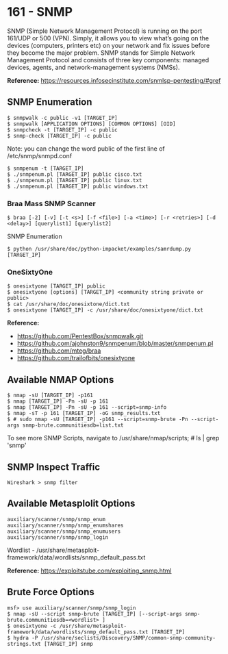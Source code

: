 # 161 - SNMP
SNMP (Simple Network Management Protocol) is running on the port 161/UDP or 500 (VPN). Simply, it allows you to view what’s going on the devices (computers, printers etc) on your network and fix issues before they become the major problem. SNMP stands for Simple Network Management Protocol and consists of three key components: managed devices, agents, and network-management systems (NMSs). 

**Reference:** https://resources.infosecinstitute.com/snmlsp-pentesting/#gref

## SNMP Enumeration 

    $ snmpwalk -c public -v1 [TARGET_IP]
    $ snmpwalk [APPLICATION OPTIONS] [COMMON OPTIONS] [OID]
    $ snmpcheck -t [TARGET_IP] -c public
    $ snmp-check [TARGET_IP] -c public
Note: you can change the word  public of the first line of /etc/snmp/snmpd.conf 

    $ snmpenum -t [TARGET_IP]
    $ ./snmpenum.pl [TARGET_IP] public cisco.txt
    $ ./snmpenum.pl [TARGET_IP] public linux.txt
    $ ./snmpenum.pl [TARGET_IP] public windows.txt 

### Braa Mass SNMP Scanner

    $ braa [-2] [-v] [-t <s>] [-f <file>] [-a <time>] [-r <retries>] [-d <delay>] [querylist1] [querylist2] 

SNMP Enumeration 

    $ python /usr/share/doc/python-impacket/examples/samrdump.py [TARGET_IP]

### OneSixtyOne

    $ onesixtyone [TARGET_IP] public
    $ onesixtyone [options] [TARGET_IP] <community string private or public>
    $ cat /usr/share/doc/onesixtone/dict.txt 
    $ onesixtyone [TARGET_IP] -c /usr/share/doc/onesixtyone/dict.txt 


**Reference:** 
- https://github.com/PentestBox/snmpwalk.git
- https://github.com/ajohnston9/snmpenum/blob/master/snmpenum.pl
- https://github.com/mteg/braa
- https://github.com/trailofbits/onesixtyone

## Available NMAP Options

    $ nmap -sU [TARGET_IP] -p161
    $ nmap [TARGET_IP] -Pn -sU -p 161
    $ nmap [TARGET_IP] -Pn -sU -p 161 --script=snmp-info
    $ nmap -sT -p 161 [TARGET_IP] -oG snmp_results.txt
    $ # sudo nmap -sU [TARGET_IP] -p161 --script=snmp-brute -Pn --script-args snmp-brute.communitiesdb=list.txt

To see more SNMP Scripts, navigate to /usr/share/nmap/scripts;  # ls | grep 'snmp'

## SNMP Inspect Traffic 

    Wireshark > snmp filter

## Available Metasplolit Options

    auxiliary/scanner/snmp/snmp_enum
    auxiliary/scanner/snmp/snmp_enumshares
    auxiliary/scanner/snmp/snmp_enumusers
    auxiliary/scanner/snmp/snmp_login 

Wordlist - /usr/share/metasploit-framework/data/wordlists/snmp_default_pass.txt

**Reference:** https://exploitstube.com/exploiting_snmp.html

## Brute Force Options

    msf> use auxiliary/scanner/snmp/snmp_login
    $ nmap -sU --script snmp-brute [TARGET_IP] [--script-args snmp-brute.communitiesdb=<wordlist> ]
    $ onesixtyone -c /usr/share/metasploit-framework/data/wordlists/snmp_default_pass.txt [TARGET_IP]
    $ hydra -P /usr/share/seclists/Discovery/SNMP/common-snmp-community-strings.txt [TARGET_IP] snmp
